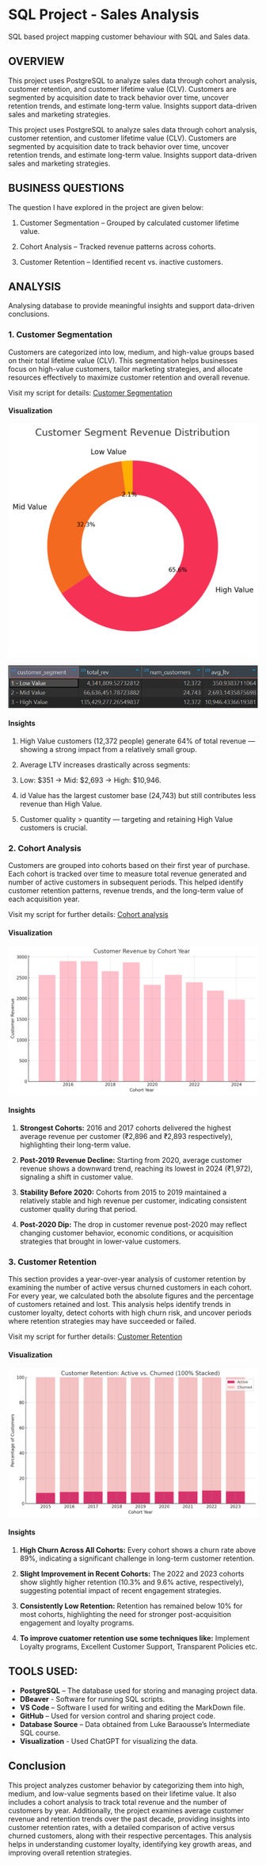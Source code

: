 # SQL Project - Sales Analysis
SQL based project mapping customer behaviour with SQL and Sales data.

## OVERVIEW
This project uses PostgreSQL to analyze sales data through cohort analysis, customer retention, and customer lifetime value (CLV). Customers are segmented by acquisition date to track behavior over time, uncover retention trends, and estimate long-term value. Insights support data-driven sales and marketing strategies.

This project uses PostgreSQL to analyze sales data through cohort analysis, customer retention, and customer lifetime value (CLV). Customers are segmented by acquisition date to track behavior over time, uncover retention trends, and estimate long-term value. Insights support data-driven sales and marketing strategies.


## BUSINESS QUESTIONS
The question I have explored in the project are given below:

1. Customer Segmentation – Grouped by calculated customer lifetime value.

2. Cohort Analysis – Tracked revenue patterns across cohorts.

3. Customer Retention – Identified recent vs. inactive customers.

## ANALYSIS
Analysing database to provide meaningful insights and support data-driven conclusions.

### 1. Customer Segmentation
Customers are categorized into low, medium, and high-value groups based on their total lifetime value (CLV). This segmentation helps businesses focus on high-value customers, tailor marketing strategies, and allocate resources effectively to maximize customer retention and overall revenue.

Visit my script for details:
[Customer Segmentation](customer_ltv.sql)

#### Visualization

![Customer segmentation](images/Customer_segmentation.jpg)

![Customer segmentation table](images/customer_sg_table.png)

#### Insights

1. High Value customers (12,372 people) generate 64% of total revenue — showing a strong impact from a relatively small group.

2. Average LTV increases drastically across segments:

3. Low: $351 → Mid: $2,693 → High: $10,946.

4. id Value has the largest customer base (24,743) but still contributes less revenue than High Value.

5. Customer quality > quantity — targeting and retaining High Value customers is crucial.

### 2. Cohort Analysis
Customers are grouped into cohorts based on their first year of purchase.
Each cohort is tracked over time to measure total revenue generated and number of active customers in subsequent periods.
This helped identify customer retention patterns, revenue trends, and the long-term value of each acquisition year.

Visit my script for further details:
[Cohort analysis](cohort_analysis.sql)

#### Visualization

![Cohort analysis](images/cohort_chart.jpg)

#### Insights

1. **Strongest Cohorts:**
2016 and 2017 cohorts delivered the highest average revenue per customer (₹2,896 and ₹2,893 respectively), highlighting their long-term value.

2. **Post-2019 Revenue Decline:**
Starting from 2020, average customer revenue shows a downward trend, reaching its lowest in 2024 (₹1,972), signaling a shift in customer value.

3. **Stability Before 2020:**
Cohorts from 2015 to 2019 maintained a relatively stable and high revenue per customer, indicating consistent customer quality during that period.

4. **Post-2020 Dip:** 
The drop in customer revenue post-2020 may reflect changing customer behavior, economic conditions, or acquisition strategies that brought in lower-value customers.

### 3. Customer Retention
This section provides a year-over-year analysis of customer retention by examining the number of active versus churned customers in each cohort. For every year, we calculated both the absolute figures and the percentage of customers retained and lost. This analysis helps identify trends in customer loyalty, detect cohorts with high churn risk, and uncover periods where retention strategies may have succeeded or failed.

Visit my script for further details:
[Customer Retention](customer_retention.sql)

#### Visualization 

![Customer retention](images/churned_active.jpg)

#### Insights 

1. **High Churn Across All Cohorts:**
Every cohort shows a churn rate above 89%, indicating a significant challenge in long-term customer retention.

2. **Slight Improvement in Recent Cohorts:**
The 2022 and 2023 cohorts show slightly higher retention (10.3% and 9.6% active, respectively), suggesting potential impact of recent engagement strategies.

3. **Consistently Low Retention:**
Retention has remained below 10% for most cohorts, highlighting the need for stronger post-acquisition engagement and loyalty programs.

4. **To improve cuatomer retention use some techniques like:**
Implement Loyalty programs, Excellent Customer Support, Transparent Policies etc.

## TOOLS USED:

- **PostgreSQL** – The database used for storing and managing project data.
- **DBeaver** - Software for running SQL scripts.
- **VS Code** – Software I used for writing and editing the MarkDown file.  
- **GitHub** – Used for version control and sharing project code.  
- **Database Source** – Data obtained from Luke Baraousse’s Intermediate SQL course. 
- **Visualization** - Used ChatGPT for visualizing the data. 

## Conclusion

This project analyzes customer behavior by categorizing them into high, medium, and low-value segments based on their lifetime value. It also includes a cohort analysis to track total revenue and the number of customers by year. Additionally, the project examines average customer revenue and retention trends over the past decade, providing insights into customer retention rates, with a detailed comparison of active versus churned customers, along with their respective percentages. This analysis helps in understanding customer loyalty, identifying key growth areas, and improving overall retention strategies.
